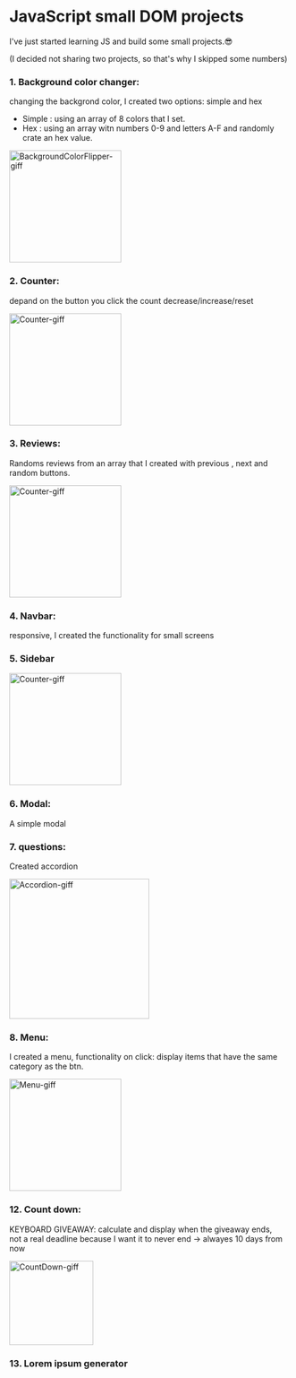 # JavaScript small DOM projects

I've just started learning JS and build some small projects.😎
 
(I decided not sharing two projects, so that's why I skipped some numbers)

### 1. Background color changer:
changing the backgrond color, 
I created two options: simple and hex
- Simple : using an array of 8 colors that I set.
- Hex : using an array witn numbers 0-9 and letters A-F and randomly crate an hex value.


<img src='https://ik.imagekit.io/mtbrfqmmh/ColorFlipper_m0NXpPyn3.gif?ik-sdk-version=javascript-1.4.3&updatedAt=1663102266481' alt='BackgroundColorFlipper-giff' height='200'>  

### 2. Counter: 
depand on the button you click the count decrease/increase/reset 

<img src='https://ik.imagekit.io/mtbrfqmmh/Counter_vSTXjGY7J.gif?ik-sdk-version=javascript-1.4.3&updatedAt=1663103060335' alt='Counter-giff' height='200'> 

### 3. Reviews: 
Randoms reviews from an array that I created with previous , next and random buttons.

<img src='https://ik.imagekit.io/mtbrfqmmh/reviews_ETXEtIlbK.gif?ik-sdk-version=javascript-1.4.3&updatedAt=1663104054181' alt='Counter-giff' height='200'>


### 4. Navbar: 
responsive, I created the functionality for small screens

### 5. Sidebar
<img src='https://ik.imagekit.io/mtbrfqmmh/sidebar-gif-maker_wEkX44_z0.gif?ik-sdk-version=javascript-1.4.3&updatedAt=1663105593588' alt='Counter-giff' height='200'>


### 6. Modal: 
A simple modal

### 7. questions: 
Created accordion

<img src='https://ik.imagekit.io/mtbrfqmmh/accordion_ucOrwlQDx.gif?ik-sdk-version=javascript-1.4.3&updatedAt=1663104053080' alt='Accordion-giff' height='250'>

### 8. Menu: 
I created a menu, functionality on click: display items that have the same category as the btn. 

<img src='https://ik.imagekit.io/mtbrfqmmh/menu_l4Sf1OuxY.gif?ik-sdk-version=javascript-1.4.3&updatedAt=1663104054521' alt='Menu-giff' height='200'>

### 12. Count down:
KEYBOARD GIVEAWAY: calculate and display when the giveaway ends, </br>
not a real deadline because I want it to never end -> alwayes 10 days from now

<img src='https://ik.imagekit.io/mtbrfqmmh/keyboard_Wd4c73b6x.gif?ik-sdk-version=javascript-1.4.3&updatedAt=1663104054333' alt='CountDown-giff' height='150'>


### 13. Lorem ipsum generator 

